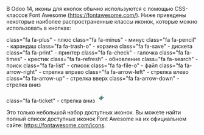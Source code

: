 В Odoo 14, иконы для кнопок обычно используются с помощью CSS-классов Font Awesome (https://fontawesome.com/). 
Ниже приведены некоторые наиболее распространенные классы иконок, которые можно использовать в кнопках:

class="fa fa-plus" - плюс
class="fa fa-minus" - минус
class="fa fa-pencil" - карандаш
class="fa fa-trash-o" - корзина
class="fa fa-save" - дискета
class="fa fa-print" - принтер
class="fa fa-check" - галочка
class="fa fa-times" - крестик
class="fa fa-refresh" - обновление
class="fa fa-search" - поиск
class="fa fa-list" - список
class="fa fa-file-o" - файл
class="fa fa-arrow-right" - стрелка вправо
class="fa fa-arrow-left" - стрелка влево
class="fa fa-arrow-up" - стрелка вверх
class="fa fa-arrow-down" - стрелка вниз

class="fa fa-ticket" - стрелка вниз
![img.png](img.png)

Это только небольшой набор доступных иконок. Вы можете найти полный список доступных иконок Font Awesome на их официальном сайте: 
https://fontawesome.com/icons.